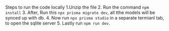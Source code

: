 Steps to run the  code locally
1.Unzip the file
2. Run the command `npm install`
3. After, Run this `npx prisma migrate dev`, all tthe models will be synced up with db.
4. Now run `npx prisma studio` in a separate termianl tab, to open the sqlite server 
5. Lastly run `npm run dev`.

